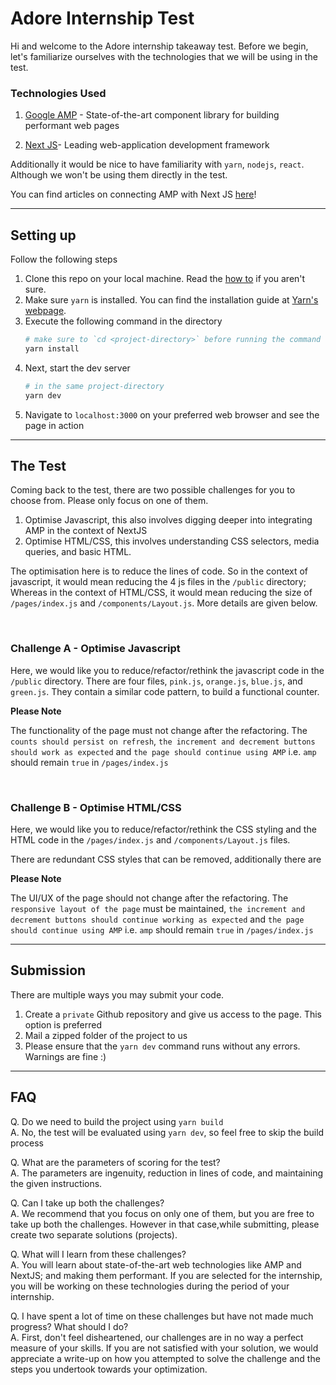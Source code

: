 # Adore Internship Test

Hi and welcome to the Adore internship takeaway test. Before we begin, let's familiarize ourselves with the technologies that we will be using in the test.

### Technologies Used

1. [Google AMP](https://developers.google.com/amp) - State-of-the-art component library for building performant web pages

2. [Next JS](https://nextjs.org/)- Leading web-application development framework

Additionally it would be nice to have familiarity with `yarn`, `nodejs`, `react`. Although we won't be using them directly in the test.

You can find articles on connecting AMP with Next JS [here](https://nextjs.org/docs/advanced-features/amp-support/introduction)!

---

## Setting up

Follow the following steps

1. Clone this repo on your local machine. Read the [how to](https://www.atlassian.com/git/tutorials/setting-up-a-repository/git-clone) if you aren't sure.
2. Make sure `yarn` is installed. You can find the installation guide at [Yarn's webpage](https://classic.yarnpkg.com/lang/en/docs/install/).
3. Execute the following command in the directory
   ```bash 
   # make sure to `cd <project-directory>` before running the command
   yarn install
   ```
4. Next, start the dev server
   ```bash 
   # in the same project-directory
   yarn dev
   ```
5. Navigate to `localhost:3000` on your preferred web browser and see the page in action

--- 

## The Test

Coming back to the test, there are two possible challenges for you to choose from.
Please only focus on one of them.

1. Optimise Javascript, this also involves digging deeper into integrating AMP in the context of NextJS
2. Optimise HTML/CSS, this involves understanding CSS selectors, media queries, and basic HTML.

The optimisation here is to reduce the lines of code. So in the context of javascript, it would mean reducing the 4 js files in the `/public` directory; Whereas in the context of HTML/CSS, it would mean reducing the size of `/pages/index.js` and `/components/Layout.js`. More details are given below.

<br/>

### **Challenge A - Optimise Javascript**

Here, we would like you to reduce/refactor/rethink the javascript code in the `/public` directory. 
There are four files, `pink.js`, `orange.js`, `blue.js`, and `green.js`. They contain a similar code pattern, to build a functional counter.

**Please Note**

The functionality of the page must not change after the refactoring. The `counts should persist on refresh`, `the increment and decrement buttons should work as expected` and `the page should continue using AMP` i.e. `amp` should remain `true` in `/pages/index.js`

<br/>

### **Challenge B - Optimise HTML/CSS**

Here, we would like you to reduce/refactor/rethink the CSS styling and the HTML code in the `/pages/index.js` and `/components/Layout.js` files. 

There are redundant CSS styles that can be removed, additionally there are 

**Please Note**

The UI/UX of the page should not change after the refactoring. The `responsive layout of the page` must be maintained, `the increment and decrement buttons should continue working as expected` and `the page should continue using AMP` i.e. `amp` should remain `true` in `/pages/index.js`

---

## Submission

There are multiple ways you may submit your code.

1. Create a `private` Github repository and give us access to the page. This option is preferred
2. Mail a zipped folder of the project to us
3. Please ensure that the `yarn dev` command runs without any errors. Warnings are fine :)

---

## FAQ

Q. Do we need to build the project using `yarn build`  <br/>
A. No, the test will be evaluated using `yarn dev`, so feel free to skip the build process

Q. What are the parameters of scoring for the test? <br/>
A. The parameters are ingenuity, reduction in lines of code, and maintaining the given instructions.

Q. Can I take up both the challenges? <br/>
A. We recommend that you focus on only one of them, but you are free to take up both the challenges. However in that case,while submitting, please create two separate solutions (projects).

Q. What will I learn from these challenges? <br/>
A. You will learn about state-of-the-art web technologies like AMP and NextJS; and making them performant. If you are selected for the internship, you will be working on these technologies during the period of your internship.

Q. I have spent a lot of time on these challenges but have not made much progress? What should I do? <br/>
A. First, don't feel disheartened, our challenges are in no way a perfect measure of your skills. If you are not satisfied with your solution, we would appreciate a write-up on how you attempted to solve the challenge and the steps you undertook towards your optimization.

